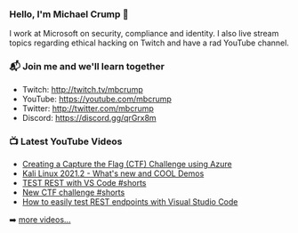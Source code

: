 ### Hello, I'm Michael Crump 👋

I work at Microsoft on security, compliance and identity. I also live stream topics regarding ethical hacking on Twitch and have a rad YouTube channel. 

### 📬 Join me and we'll learn together

- Twitch: http://twitch.tv/mbcrump
- YouTube: https://youtube.com/mbcrump
- Twitter: http://twitter.com/mbcrump
- Discord: https://discord.gg/qrGrx8m

### 📺 Latest YouTube Videos

<!-- YOUTUBE:START -->
- [Creating a Capture the Flag (CTF) Challenge using Azure](https://www.youtube.com/watch?v=R7HY1use-x8)
- [Kali Linux 2021.2 - What's new and COOL Demos](https://www.youtube.com/watch?v=ozA7Jld13Uw)
- [TEST REST with VS Code #shorts](https://www.youtube.com/watch?v=zcuWR6QSs6Q)
- [New CTF challenge #shorts](https://www.youtube.com/watch?v=7ttCfEhAsNE)
- [How to easily test REST endpoints with Visual Studio Code](https://www.youtube.com/watch?v=LmfdPsq4IVs)
<!-- YOUTUBE:END -->

➡️ [more videos...](https://youtube.com/mbcrump)

